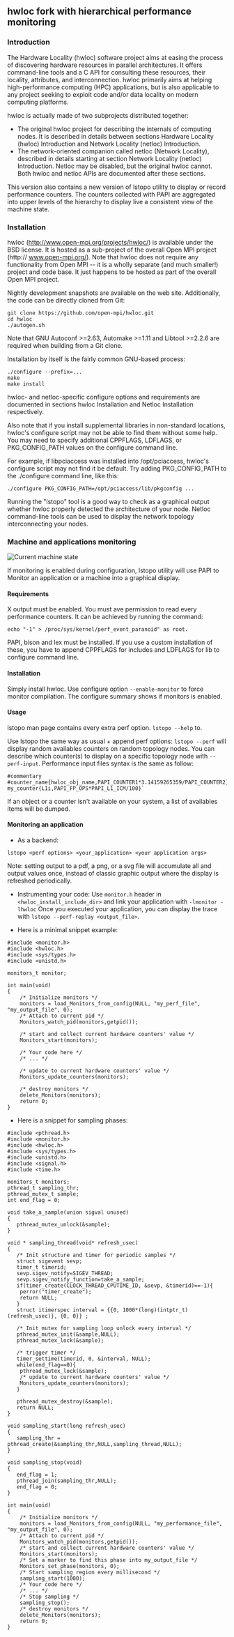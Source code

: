 ## hwloc fork with hierarchical performance monitoring
### Introduction

The Hardware Locality (hwloc) software project aims at easing the process of
discovering hardware resources in parallel architectures. It offers
command-line tools and a C API for consulting these resources, their locality,
attributes, and interconnection. hwloc primarily aims at helping
high-performance computing (HPC) applications, but is also applicable to any
project seeking to exploit code and/or data locality on modern computing
platforms.

hwloc is actually made of two subprojects distributed together:

  * The original hwloc project for describing the internals of computing nodes.
 It is described in details between sections Hardware Locality (hwloc)
 Introduction and Network Locality (netloc) Introduction.
  * The network-oriented companion called netloc (Network Locality), described
 in details starting at section Network Locality (netloc) Introduction.
 Netloc may be disabled, but the original hwloc cannot. Both hwloc and
 netloc APIs are documented after these sections.

This version also contains a new version of lstopo utility to display or record performance counters.
The counters collected with PAPI are aggregated into upper levels of the hierarchy to display live a consistent view of the machine state.

### Installation

hwloc (http://www.open-mpi.org/projects/hwloc/) is available under the BSD
license. It is hosted as a sub-project of the overall Open MPI project (http://
www.open-mpi.org/). Note that hwloc does not require any functionality from
Open MPI -- it is a wholly separate (and much smaller!) project and code base.
It just happens to be hosted as part of the overall Open MPI project.

Nightly development snapshots are available on the web site. Additionally, the
code can be directly cloned from Git:

```
git clone https://github.com/open-mpi/hwloc.git
cd hwloc
./autogen.sh
```

Note that GNU Autoconf >=2.63, Automake >=1.11 and Libtool >=2.2.6 are required
when building from a Git clone.

Installation by itself is the fairly common GNU-based process:

```
./configure --prefix=...
make
make install
```

hwloc- and netloc-specific configure options and requirements are documented in
sections hwloc Installation and Netloc Installation respectively.

Also note that if you install supplemental libraries in non-standard locations,
hwloc's configure script may not be able to find them without some help. You
may need to specify additional CPPFLAGS, LDFLAGS, or PKG_CONFIG_PATH values on
the configure command line.

For example, if libpciaccess was installed into /opt/pciaccess, hwloc's
configure script may not find it be default. Try adding PKG_CONFIG_PATH to the
./configure command line, like this:

```
./configure PKG_CONFIG_PATH=/opt/pciaccess/lib/pkgconfig ...
```

Running the "lstopo" tool is a good way to check as a graphical output whether
hwloc properly detected the architecture of your node. Netloc command-line
tools can be used to display the network topology interconnecting your nodes.


### Machine and applications monitoring

![Current machine state](https://github.com/NicolasDenoyelle/dynamic_lstopo/blob/monitor/E5-2650.png)

If monitoring is enabled during configuration, lstopo utility will use PAPI to Monitor an application or a machine into a graphical display.

#### Requirements

X output must be enabled.
You must ave permission to read every performance counters. It can be achieved by running the command: 
```
echo "-1" > /proc/sys/kernel/perf_event_paranoid" as root.
```
PAPI, bison and lex must be installed.
If you use a custom installation of these, you have to append CPPFLAGS for includes and LDFLAGS for lib to configure command line.

#### Installation
	
Simply install hwloc.
Use configure option `--enable-monitor` to force monitor compilation.
The configure summary shows if monitors is enabled.

#### Usage
        
lstopo man page contains every extra perf option.
`lstopo --help` to. 

Use lstopo the same way as usual + append perf options:
`lstopo --perf` will display random availables counters on random topology nodes.
You can describe which counter(s) to display on a specific topology node with `--perf-input`.
Performance input files syntax is the same as follow:

```
#commentary
#counter_name{hwloc_obj_name,PAPI_COUNTER1*3.14159265359/PAPI_COUNTER2}`
my_counter{L1i,PAPI_FP_OPS*PAPI_L1_ICM/100}`
```

If an object or a counter isn't available on your system, a list of 
availables items will be dumped.

#### Monitoring an application

* As a backend:
```
lstopo <perf options> <your_application> <your application args>
```
Note: setting output to a pdf, a png, or a svg file will accumulate all and output values once, instead of classic graphic output where the display is refreshed periodically.


* Instrumenting your code:
Use `monitor.h` header in `<hwloc_install_include_dir>` and link your application  with `-lmonitor -lhwloc`
Once you executed your application, you can display the trace with `lstopo --perf-replay <output_file>`.

* Here is a minimal snippet example:
```
#include <monitor.h>
#include <hwloc.h>
#include <sys/types.h>
#include <unistd.h>

monitors_t monitor;

int main(void)
{
	/* Initialize monitors */
	monitors = load_Monitors_from_config(NULL, "my_perf_file", "my_output_file", 0);
	/* Attach to current pid */
	Monitors_watch_pid(monitors,getpid());

	/* start and collect current hardware counters' value */
	Monitors_start(monitors);

	/* Your code here */
	/* ... */

	/* update to current hardware counters' value */
	Monitors_update_counters(monitors);

	/* destroy monitors */
	delete_Monitors(monitors);
	return 0;
}
```

* Here is a snippet for sampling phases:

```
#include <pthread.h>
#include <monitor.h>
#include <hwloc.h>
#include <sys/types.h>
#include <unistd.h>
#include <signal.h>
#include <time.h>

monitors_t monitors;
pthread_t sampling_thr;	
pthread_mutex_t sample;
int end_flag = 0;

void take_a_sample(union sigval unused)
{
   pthread_mutex_unlock(&sample);
}

void * sampling_thread(void* refresh_usec)
{
   /* Init structure and timer for periodic samples */
   struct sigevent sevp;
   timer_t timerid;
   sevp.sigev_notify=SIGEV_THREAD;
   sevp.sigev_notify_function=take_a_sample;
   if(timer_create(CLOCK_THREAD_CPUTIME_ID, &sevp, &timerid)==-1){
   	perror("timer_create");
	return NULL;
   }		
   struct itimerspec interval = {{0, 1000*(long)(intptr_t)(refresh_usec)}, {0, 0}} ;	

   /* Init mutex for sampling loop unlock every interval */
   pthread_mutex_init(&sample,NULL);
   pthread_mutex_lock(&sample);	

   /* trigger timer */
   timer_settime(timerid, 0, &interval, NULL);
   while(end_flag==0){
	pthread_mutex_lock(&sample);
	/* update to current hardware counters' value */
	Monitors_update_counters(monitors);
   }

   pthread_mutex_destroy(&sample);
   return NULL;
}

void sampling_start(long refresh_usec)
{
   sampling_thr = pthread_create(&sampling_thr,NULL,sampling_thread,NULL);
}

void sampling_stop(void)
{
   end_flag = 1;
   pthread_join(sampling_thr,NULL);
   end_flag = 0;
}

int main(void)
{
	/* Initialize monitors */
	monitors = load_Monitors_from_config(NULL, "my_performance_file", "my_output_file", 0);
	/* Attach to current pid */
	Monitors_watch_pid(monitors,getpid());
	/* start and collect current hardware counters' value */
	Monitors_start(monitors);
	/* Set a marker to find this phase into my_output_file */
	Monitors_set_phase(monitors, 0);
	/* Start sampling region every millisecond */
	sampling_start(1000);
	/* Your code here */
	/* ... */
	/* Stop sampling */
	sampling_stop();
	/* destroy monitors */
	delete_Monitors(monitors);
	return 0;
}
``` 

